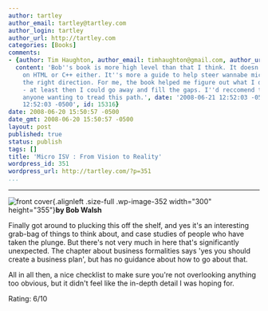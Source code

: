 ```yaml
---
author: tartley
author_email: tartley@tartley.com
author_login: tartley
author_url: http://tartley.com
categories: [Books]
comments:
- {author: Tim Haughton, author_email: timhaughton@gmail.com, author_url: 'http://www.agilemicroisv.com',
  content: 'Bob''s book is more high level than that I think. It doesn''t give advice
    on HTML or C++ either. It''s more a guide to help steer wannabe micro ISVs in
    the right direction. For me, the book helped me figure out what I didn''t know
    - at least then I could go away and fill the gaps. I''d reccomend the book for
    anyone wanting to tread this path.', date: '2008-06-21 12:52:03 -0500', date_gmt: '2008-06-21
    12:52:03 -0500', id: 15316}
date: 2008-06-20 15:50:57 -0500
date_gmt: 2008-06-20 15:50:57 -0500
layout: post
published: true
status: publish
tags: []
title: 'Micro ISV : From Vision to Reality'
wordpress_id: 351
wordpress_url: http://tartley.com/?p=351
...
```

---

![front
cover](http://tartley.com/wp-content/uploads/2008/06/screenshot-micro-isv-from-vision-to-reality-google-book-search-mozilla-firefox.png "Micro ISV From Vision to Reality"){.alignleft
.size-full .wp-image-352 width="300" height="355"}**by Bob Walsh**

Finally got around to plucking this off the shelf, and yes it's an
interesting grab-bag of things to think about, and case studies of
people who have taken the plunge. But there's not very much in here
that's significantly unexpected. The chapter about business formalities
says 'yes you should create a business plan', but has no guidance about
how to go about that.

All in all then, a nice checklist to make sure you're not overlooking
anything too obvious, but it didn't feel like the in-depth detail I was
hoping for.

Rating: 6/10
